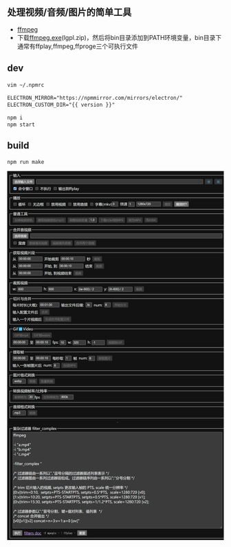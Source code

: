 ## 处理视频/音频/图片的简单工具

- [ffmpeg](https://ffmpeg.org/)
- 下载[ffmpeg.exe](https://github.com/BtbN/FFmpeg-Builds/releases)(lgpl.zip)，然后将bin目录添加到PATH环境变量，bin目录下通常有ffplay,ffmpeg,ffproge三个可执行文件

## dev
```
vim ~/.npmrc
```

```
ELECTRON_MIRROR="https://npmmirror.com/mirrors/electron/"
ELECTRON_CUSTOM_DIR="{{ version }}"
```

```
npm i
npm start
```

## build

```
npm run make
```

![](img.png)

